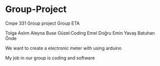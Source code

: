# Group-Project
Cmpe 331 Group project
Group ETA

Tolga Aslım
Aleyna Buse Güzel:Coding
Emel Doğru
Emin Yavaş
Batuhan Önde

We want to create a electronic meter with using arduino

My job in our group is coding and software
